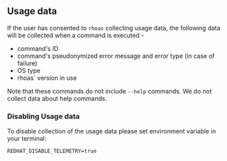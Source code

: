 ## Usage data

If the user has consented to `rhoas` collecting usage data, the following data will be collected when a command is executed -

* command's ID
* command's pseudonymized error message and error type (in case of failure)
* OS type
* rhoas` version in use

Note that these commands do not include `--help` commands. We do not collect data about help commands.

### Disabling Usage data

To disable collection of the usage data please set environment variable in your terminal:

```
REDHAT_DISABLE_TELEMETRY=true
```